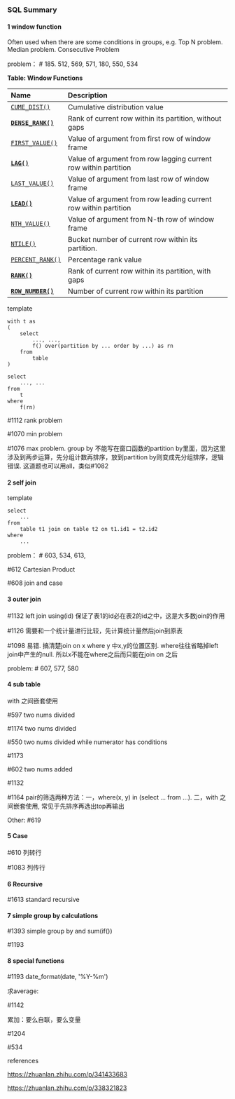 ### SQL Summary

#### 1 window function

Often used when there are some conditions in groups, e.g. Top N problem. Median problem. Consecutive Problem

problem： # 185. 512, 569, 571, 180, 550, 534

**Table: Window Functions**

| Name                                                         | Description                                                  |
| :----------------------------------------------------------- | :----------------------------------------------------------- |
| [`CUME_DIST()`](https://dev.mysql.com/doc/refman/8.0/en/window-function-descriptions.html#function_cume-dist) | Cumulative distribution value                                |
| **[`DENSE_RANK()`](https://dev.mysql.com/doc/refman/8.0/en/window-function-descriptions.html#function_dense-rank)** | Rank of current row within its partition, without gaps       |
| [`FIRST_VALUE()`](https://dev.mysql.com/doc/refman/8.0/en/window-function-descriptions.html#function_first-value) | Value of argument from first row of window frame             |
| **[`LAG()`](https://dev.mysql.com/doc/refman/8.0/en/window-function-descriptions.html#function_lag)** | Value of argument from row lagging current row within partition |
| [`LAST_VALUE()`](https://dev.mysql.com/doc/refman/8.0/en/window-function-descriptions.html#function_last-value) | Value of argument from last row of window frame              |
| **[`LEAD()`](https://dev.mysql.com/doc/refman/8.0/en/window-function-descriptions.html#function_lead)** | Value of argument from row leading current row within partition |
| [`NTH_VALUE()`](https://dev.mysql.com/doc/refman/8.0/en/window-function-descriptions.html#function_nth-value) | Value of argument from N-th row of window frame              |
| [`NTILE()`](https://dev.mysql.com/doc/refman/8.0/en/window-function-descriptions.html#function_ntile) | Bucket number of current row within its partition.           |
| [`PERCENT_RANK()`](https://dev.mysql.com/doc/refman/8.0/en/window-function-descriptions.html#function_percent-rank) | Percentage rank value                                        |
| **[`RANK()`](https://dev.mysql.com/doc/refman/8.0/en/window-function-descriptions.html#function_rank)** | Rank of current row within its partition, with gaps          |
| **[`ROW_NUMBER()`](https://dev.mysql.com/doc/refman/8.0/en/window-function-descriptions.html#function_row-number)** | Number of current row within its partition                   |

template

```mysql
with t as 
(
    select 
        ..., ...,
        f() over(partition by ... order by ...) as rn
    from 
        table
)

select
    ..., ...
from
	t
where 
    f(rn)
```

#1112 rank problem

#1070 min problem

#1076 max problem. group by 不能写在窗口函数的partition by里面，因为这里涉及到两步运算，先分组计数再排序，放到partition by则变成先分组排序，逻辑错误. 这道题也可以用all，类似#1082

#### 2 self join

template

```mysql
select 
	...
from 
	table t1 join on table t2 on t1.id1 = t2.id2
where
	...
```

problem： # 603, 534, 613, 

#612 Cartesian Product

#608 join and case

#### 3 outer join

#1132 left join using(id) 保证了表1的id必在表2的id之中，这是大多数join的作用

#1126 需要和一个统计量进行比较，先计算统计量然后join到原表

#1098 易错. 搞清楚join on x where y 中x,y的位置区别. where往往省略掉left join中产生的null. 所以x不能在where之后而只能在join on 之后

problem: # 607, 577, 580

#### 4 sub table

with 之间嵌套使用

#597 two nums divided

#1174 two nums divided

#550 two nums divided while numerator has conditions

#1173

#602 two nums added

#1132 

#1164 pair的筛选两种方法：一，where(x, y) in (select ... from ...). 二，with 之间嵌套使用, 常见于先排序再选出top再输出

Other: #619

#### 5 Case

#610 列转行

#1083 列传行



#### 6 Recursive

#1613 standard recursive

#### 7  simple group by calculations

#1393 simple group by and sum(if())

#1193

#### 8 special functions

#1193 date_format(date, '%Y-%m')





求average:

#1142



累加：要么自联，要么变量

#1204

#534





references

https://zhuanlan.zhihu.com/p/341433683

https://zhuanlan.zhihu.com/p/338321823